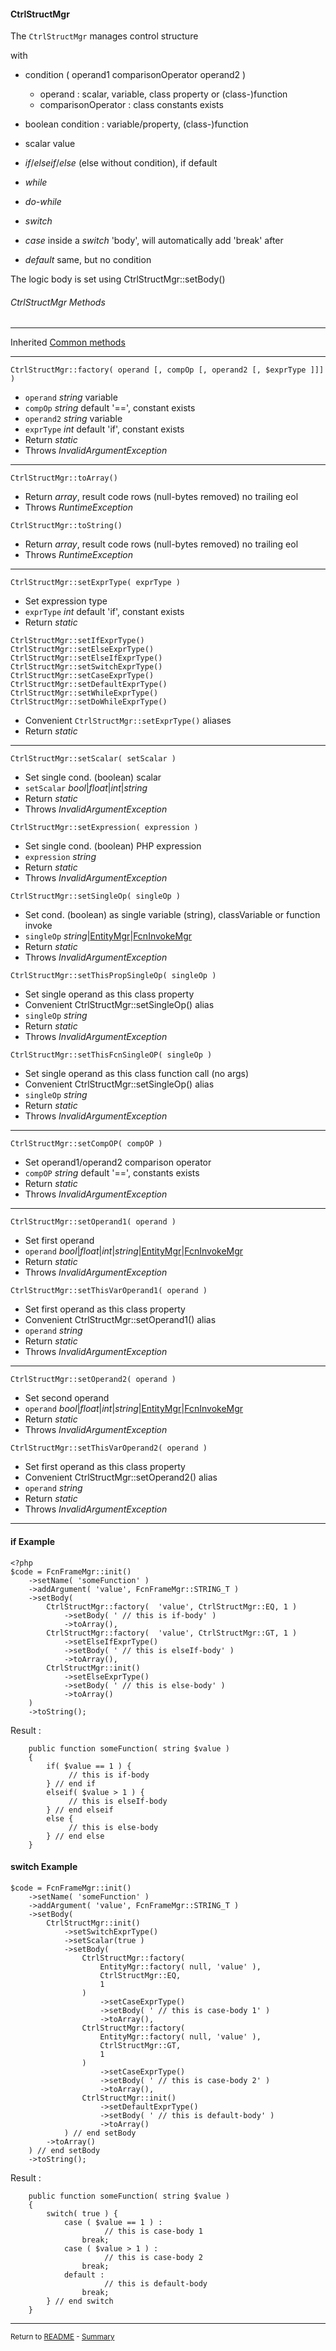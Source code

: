 [comment]: # (This file is part of PcGen, PHP Code Generation support package. Copyright 2020 Kjell-Inge Gustafsson, kigkonsult, All rights reserved, licence GPL 3.0)

#### CtrlStructMgr

The ```CtrlStructMgr``` manages control structure

with
* condition ( operand1 comparisonOperator operand2 )
  * operand : scalar, variable, class property or (class-)function
  * comparisonOperator : class constants exists
*  boolean condition :  variable/property, (class-)function
*  scalar value

* _if_/_elseif_/_else_  (else without condition), if default
* _while_
* _do-while_
* _switch_
* _case_     inside a _switch_ 'body', will automatically add 'break' after
* _default_  same, but no condition

The logic body is set using CtrlStructMgr::setBody()

###### CtrlStructMgr Methods

---
Inherited [Common methods]

---
```CtrlStructMgr::factory( operand [, compOp [, operand2 [, $exprType ]]] ) ```
* ```operand``` _string_ variable
* ```compOp``` _string_       default '==', constant exists
* ```operand2``` _string_ variable
* ```exprType``` _int_  default 'if', constant exists
* Return _static_
* Throws _InvalidArgumentException_
---

```CtrlStructMgr::toArray() ```

* Return _array_, result code rows (null-bytes removed) no trailing eol
* Throws _RuntimeException_

```CtrlStructMgr::toString() ```
* Return _array_, result code rows (null-bytes removed) no trailing eol
* Throws _RuntimeException_

---

```CtrlStructMgr::setExprType( exprType ) ```
* Set expression type
* ```exprType``` _int_  default 'if', constant exists
* Return _static_

```CtrlStructMgr::setIfExprType() ```<br>
```CtrlStructMgr::setElseExprType() ```<br>
```CtrlStructMgr::setElseIfExprType() ```<br>
```CtrlStructMgr::setSwitchExprType() ```<br>
```CtrlStructMgr::setCaseExprType() ```<br>
```CtrlStructMgr::setDefaultExprType() ```<br>
```CtrlStructMgr::setWhileExprType() ```<br>
```CtrlStructMgr::setDoWhileExprType() ```<br>
* Convenient ```CtrlStructMgr::setExprType()``` aliases 
* Return _static_

---

```CtrlStructMgr::setScalar( setScalar ) ```
* Set single cond. (boolean) scalar
* ```setScalar``` _bool_|_float_|_int_|_string_
* Return _static_
* Throws _InvalidArgumentException_

```CtrlStructMgr::setExpression( expression ) ```
* Set single cond. (boolean) PHP expression
* ```expression``` _string_
* Return _static_
* Throws _InvalidArgumentException_

```CtrlStructMgr::setSingleOp( singleOp ) ```
* Set cond. (boolean) as single variable (string), classVariable or function invoke
* ```singleOp``` _string_|[EntityMgr]|[FcnInvokeMgr]
* Return _static_
* Throws _InvalidArgumentException_

```CtrlStructMgr::setThisPropSingleOp( singleOp ) ```
* Set single operand as this class property
* Convenient CtrlStructMgr::setSingleOp() alias
* ```singleOp``` _string_
* Return _static_
* Throws _InvalidArgumentException_

```CtrlStructMgr::setThisFcnSingleOP( singleOp ) ```
* Set single operand as this class function call (no args)
* Convenient CtrlStructMgr::setSingleOp() alias
* ```singleOp``` _string_
* Return _static_
* Throws _InvalidArgumentException_

---

```CtrlStructMgr::setCompOP( compOP ) ```
* Set operand1/operand2 comparison operator
* ```compOP``` _string_ default '==', constants exists
* Return _static_
* Throws _InvalidArgumentException_

---

```CtrlStructMgr::setOperand1( operand ) ```
* Set first operand
* ```operand``` _bool_|_float_|_int_|_string_|[EntityMgr]|[FcnInvokeMgr]
* Return _static_
* Throws _InvalidArgumentException_

```CtrlStructMgr::setThisVarOperand1( operand ) ```
* Set first operand as this class property
* Convenient CtrlStructMgr::setOperand1() alias
* ```operand``` _string_
* Return _static_
* Throws _InvalidArgumentException_

---

```CtrlStructMgr::setOperand2( operand ) ```
* Set second operand
* ```operand``` _bool_|_float_|_int_|_string_|[EntityMgr]|[FcnInvokeMgr]
* Return _static_
* Throws _InvalidArgumentException_

```CtrlStructMgr::setThisVarOperand2( operand ) ```
* Set first operand as this class property
* Convenient CtrlStructMgr::setOperand2() alias
* ```operand``` _string_
* Return _static_
* Throws _InvalidArgumentException_

---

#### if Example

```
<?php
$code = FcnFrameMgr::init()
    ->setName( 'someFunction' )
    ->addArgument( 'value', FcnFrameMgr::STRING_T ) 
    ->setBody(
        CtrlStructMgr::factory(  'value', CtrlStructMgr::EQ, 1 )
            ->setBody( ' // this is if-body' )
            ->toArray(),
        CtrlStructMgr::factory(  'value', CtrlStructMgr::GT, 1 )
            ->setElseIfExprType()
            ->setBody( ' // this is elseIf-body' )
            ->toArray(),
        CtrlStructMgr::init()
            ->setElseExprType()
            ->setBody( ' // this is else-body' )
            ->toArray()
    )
    ->toString();
```

Result :

```
    public function someFunction( string $value )
    {
        if( $value == 1 ) {
             // this is if-body
        } // end if
        elseif( $value > 1 ) {
             // this is elseIf-body
        } // end elseif
        else {
             // this is else-body
        } // end else
    }
```

#### switch Example

```
$code = FcnFrameMgr::init()
    ->setName( 'someFunction' )
    ->addArgument( 'value', FcnFrameMgr::STRING_T )
    ->setBody(
        CtrlStructMgr::init()
            ->setSwitchExprType()
            ->setScalar(true )
            ->setBody(
                CtrlStructMgr::factory(
                    EntityMgr::factory( null, 'value' ),
                    CtrlStructMgr::EQ,
                    1
                )
                    ->setCaseExprType()
                    ->setBody( ' // this is case-body 1' )
                    ->toArray(),
                CtrlStructMgr::factory(
                    EntityMgr::factory( null, 'value' ),
                    CtrlStructMgr::GT,
                    1
                )
                    ->setCaseExprType()
                    ->setBody( ' // this is case-body 2' )
                    ->toArray(),
                CtrlStructMgr::init()
                    ->setDefaultExprType()
                    ->setBody( ' // this is default-body' )
                    ->toArray()
            ) // end setBody
        ->toArray()
    ) // end setBody
    ->toString();

```

Result :

```
    public function someFunction( string $value )
    {
        switch( true ) {
            case ( $value == 1 ) :
                     // this is case-body 1
                break;
            case ( $value > 1 ) :
                     // this is case-body 2
                break;
            default :
                     // this is default-body
                break;
        } // end switch
    }

```

---

<small>Return to [README] - [Summary]</small>

[Common methods]:CommonMethods.md
[EntityMgr]:EntityMgr.ms
[FcnInvokeMgr]:FcnInvokeMgr.md
[README]:../README.md
[Summary]:Summary.md
